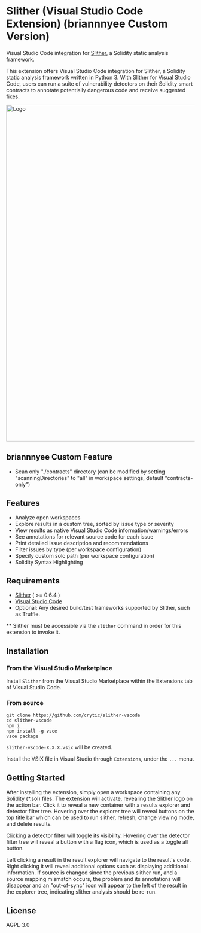# Slither (Visual Studio Code Extension) (briannnyee Custom Version)
Visual Studio Code integration for [Slither](https://github.com/crytic/slither), a Solidity static analysis framework.

This extension offers Visual Studio Code integration for Slither, a Solidity static analysis framework written in Python 3. With Slither for Visual Studio Code, users can run a suite of vulnerability detectors on their Solidity smart contracts to annotate potentially dangerous code and receive suggested fixes.

<img src="https://raw.githubusercontent.com/crytic/slither-vscode/master/resources/screenshot.png" alt="Logo" width="900"/>

## briannnyee Custom Feature
* Scan only "./contracts" directory (can be modified by setting "scanningDirectories" to "all" in workspace settings, default "contracts-only")

## Features
* Analyze open workspaces
* Explore results in a custom tree, sorted by issue type or severity
* View results as native Visual Studio Code information/warnings/errors
* See annotations for relevant source code for each issue
* Print detailed issue description and recommendations
* Filter issues by type (per workspace configuration)
* Specify custom solc path (per workspace configuration)
* Solidity Syntax Highlighting

## Requirements
* [Slither](https://github.com/crytic/slither) ( >= 0.6.4 )
* [Visual Studio Code](https://code.visualstudio.com/download)
* Optional: Any desired build/test frameworks supported by Slither, such as Truffle.

** Slither must be accessible via the `slither` command in order for this extension to invoke it.

## Installation

### From the Visual Studio Marketplace

Install `Slither` from the Visual Studio Marketplace within the Extensions tab of Visual Studio Code.

### From source

```
git clone https://github.com/crytic/slither-vscode
cd slither-vscode
npm i
npm install -g vsce
vsce package
```
`slither-vscode-X.X.X.vsix` will be created.

Install the VSIX file in Visual Studio through `Extensions`, under the `...` menu.

## Getting Started

After installing the extension, simply open a workspace containing any Solidity (*.sol) files. The extension will activate, revealing the Slither logo on the action bar. Click it to reveal a new container with a results explorer and detector filter tree. Hovering over the explorer tree will reveal buttons on the top title bar which can be used to run slither, refresh, change viewing mode, and delete results.

Clicking a detector filter will toggle its visibility. Hovering over the detector filter tree will reveal a button with a flag icon, which is used as a toggle all button.

Left clicking a result in the result explorer will navigate to the result's code. Right clicking it will reveal additional options such as displaying additional information. If source is changed since the previous slither run, and a source mapping mismatch occurs, the problem and its annotations will disappear and an "out-of-sync" icon will appear to the left of the result in the explorer tree, indicating slither analysis should be re-run. 


## License
AGPL-3.0
